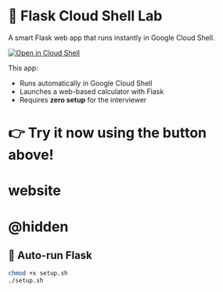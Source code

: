 
# 🧪 Flask Cloud Shell Lab

A smart Flask web app that runs instantly in Google Cloud Shell.

[![Open in Cloud Shell](https://gstatic.com/cloudssh/images/open-btn.svg)](https://console.cloud.google.com/cloudshell/open?cloudshell_git_repo=https://github.com/guy-hemo/website&cloudshell_tutorial=README.md)


This app:
- Runs automatically in Google Cloud Shell
- Launches a web-based calculator with Flask
- Requires **zero setup** for the interviewer

👉 Try it now using the button above!
=======
# website

# @hidden
## 🚀 Auto-run Flask

```bash
chmod +x setup.sh
./setup.sh
